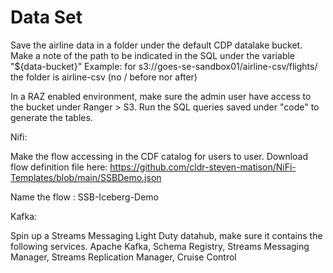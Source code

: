 # Data Set
Save the airline data in a folder under the default CDP datalake bucket.
Make a note of the path to be indicated in the SQL under the variable "${data-bucket}"
Example: for s3://goes-se-sandbox01/airline-csv/flights/ the folder is airline-csv (no / before nor after)

In a RAZ enabled environment, make sure the admin user have access to the bucket under Ranger > S3.
Run the SQL queries saved under "code" to generate the tables.  

Nifi:  

Make the flow accessing in the CDF catalog for users to user. Download flow definition file here: 
https://github.com/cldr-steven-matison/NiFi-Templates/blob/main/SSBDemo.json  

Name the flow : SSB-Iceberg-Demo  

Kafka:  

Spin up a Streams Messaging Light Duty datahub, make sure it contains the following services.
Apache Kafka, Schema Registry, Streams Messaging Manager, Streams Replication Manager, Cruise Control
